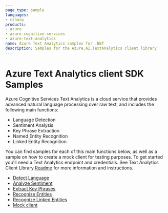 ```yaml
---
page_type: sample
languages:
- csharp
products:
- azure
- azure-cognitive-services
- azure-text-analytics
name: Azure Text Analytics samples for .NET
description: Samples for the Azure.AI.TextAnalytics client library
---
```


# Azure Text Analytics client SDK Samples
Azure Cognitive Services Text Analytics is a cloud service that provides advanced natural language processing over raw text, and includes the following main functions: 
* Language Detection
* Sentiment Analysis
* Key Phrase Extraction
* Named Entity Recognition
* Linked Entity Recognition

You can find samples for each of this main functions below, as well as a sample on how to create a mock client for testing purposes.
To get started you'll need a Text Analytics endpoint and credentials. See Text Analytics Client Library [Readme][README] for more information and instructions.

- [Detect Language](https://github.com/Azure/azure-sdk-for-net/tree/master/sdk/textanalytics/Azure.AI.TextAnalytics/samples/Sample1_DetectLanguage.md)
- [Analyze Sentiment](https://github.com/Azure/azure-sdk-for-net/tree/master/sdk/textanalytics/Azure.AI.TextAnalytics/samples/Sample2_AnalyzeSentiment.md)
- [Extract Key Phrases](https://github.com/Azure/azure-sdk-for-net/tree/master/sdk/textanalytics/Azure.AI.TextAnalytics/samples/Sample3_ExtractKeyPhrases.md)
- [Recognize Entities](https://github.com/Azure/azure-sdk-for-net/tree/master/sdk/textanalytics/Azure.AI.TextAnalytics/samples/Sample4_RecognizeEntities.md)
- [Recognize Linked Entities](https://github.com/Azure/azure-sdk-for-net/tree/master/sdk/textanalytics/Azure.AI.TextAnalytics/samples/Sample6_RecognizeLinkedEntities.md)
- [Mock client](https://github.com/Azure/azure-sdk-for-net/tree/master/sdk/textanalytics/Azure.AI.TextAnalytics/samples/Sample_MockClient.md)

[README]: https://github.com/Azure/azure-sdk-for-net/blob/master/sdk/textanalytics/Azure.AI.TextAnalytics/README.md